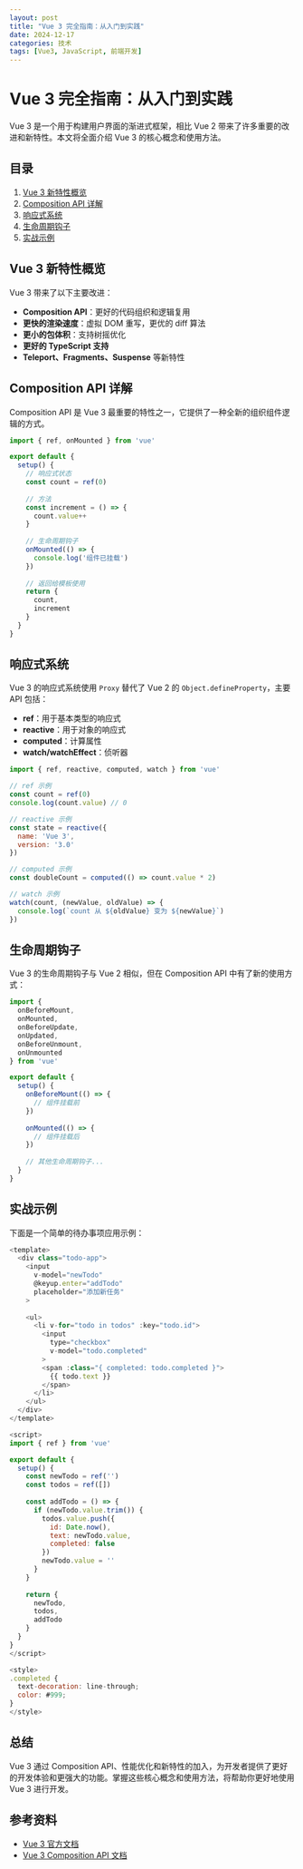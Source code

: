 ```yaml
---
layout: post
title: "Vue 3 完全指南：从入门到实践"
date: 2024-12-17
categories: 技术
tags: [Vue3, JavaScript, 前端开发]
---
```


# Vue 3 完全指南：从入门到实践

Vue 3 是一个用于构建用户界面的渐进式框架，相比 Vue 2 带来了许多重要的改进和新特性。本文将全面介绍 Vue 3 的核心概念和使用方法。

## 目录
1. [Vue 3 新特性概览](#vue3-新特性概览)
2. [Composition API 详解](#composition-api-详解)
3. [响应式系统](#响应式系统)
4. [生命周期钩子](#生命周期钩子)
5. [实战示例](#实战示例)

## Vue 3 新特性概览

Vue 3 带来了以下主要改进：

- **Composition API**：更好的代码组织和逻辑复用
- **更快的渲染速度**：虚拟 DOM 重写，更优的 diff 算法
- **更小的包体积**：支持树摇优化
- **更好的 TypeScript 支持**
- **Teleport、Fragments、Suspense** 等新特性

## Composition API 详解

Composition API 是 Vue 3 最重要的特性之一，它提供了一种全新的组织组件逻辑的方式。

```javascript
import { ref, onMounted } from 'vue'

export default {
  setup() {
    // 响应式状态
    const count = ref(0)
    
    // 方法
    const increment = () => {
      count.value++
    }
    
    // 生命周期钩子
    onMounted(() => {
      console.log('组件已挂载')
    })
    
    // 返回给模板使用
    return {
      count,
      increment
    }
  }
}
```

## 响应式系统

Vue 3 的响应式系统使用 `Proxy` 替代了 Vue 2 的 `Object.defineProperty`，主要 API 包括：

- **ref**：用于基本类型的响应式
- **reactive**：用于对象的响应式
- **computed**：计算属性
- **watch/watchEffect**：侦听器

```javascript
import { ref, reactive, computed, watch } from 'vue'

// ref 示例
const count = ref(0)
console.log(count.value) // 0

// reactive 示例
const state = reactive({
  name: 'Vue 3',
  version: '3.0'
})

// computed 示例
const doubleCount = computed(() => count.value * 2)

// watch 示例
watch(count, (newValue, oldValue) => {
  console.log(`count 从 ${oldValue} 变为 ${newValue}`)
})
```

## 生命周期钩子

Vue 3 的生命周期钩子与 Vue 2 相似，但在 Composition API 中有了新的使用方式：

```javascript
import {
  onBeforeMount,
  onMounted,
  onBeforeUpdate,
  onUpdated,
  onBeforeUnmount,
  onUnmounted
} from 'vue'

export default {
  setup() {
    onBeforeMount(() => {
      // 组件挂载前
    })
    
    onMounted(() => {
      // 组件挂载后
    })
    
    // 其他生命周期钩子...
  }
}
```

## 实战示例

下面是一个简单的待办事项应用示例：

```javascript
<template>
  <div class="todo-app">
    <input 
      v-model="newTodo" 
      @keyup.enter="addTodo"
      placeholder="添加新任务"
    >
    
    <ul>
      <li v-for="todo in todos" :key="todo.id">
        <input 
          type="checkbox" 
          v-model="todo.completed"
        >
        <span :class="{ completed: todo.completed }">
          {{ todo.text }}
        </span>
      </li>
    </ul>
  </div>
</template>

<script>
import { ref } from 'vue'

export default {
  setup() {
    const newTodo = ref('')
    const todos = ref([])
    
    const addTodo = () => {
      if (newTodo.value.trim()) {
        todos.value.push({
          id: Date.now(),
          text: newTodo.value,
          completed: false
        })
        newTodo.value = ''
      }
    }
    
    return {
      newTodo,
      todos,
      addTodo
    }
  }
}
</script>

<style>
.completed {
  text-decoration: line-through;
  color: #999;
}
</style>
```

## 总结

Vue 3 通过 Composition API、性能优化和新特性的加入，为开发者提供了更好的开发体验和更强大的功能。掌握这些核心概念和使用方法，将帮助你更好地使用 Vue 3 进行开发。

## 参考资料

- [Vue 3 官方文档](https://v3.vuejs.org/)
- [Vue 3 Composition API 文档](https://v3.vuejs.org/guide/composition-api-introduction.html)
